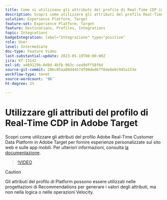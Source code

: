 ```yaml
---
title: Come si utilizzano gli attributi del profilo di Real-Time CDP in Adobe Target?
description: Scopri come utilizzare gli attributi del profilo Real-Time Customer Data Platform in Adobe Target per fornire esperienze personalizzate sul sito web e sulle app mobili.
solution: Experience Platform, Target
feature-set: Experience Platform, Target
feature: Destinations, Profiles, Integrations
topic: Integrations
badgeIntegration: label="Integrazione" type="positive"
role: User
level: Intermediate
doc-type: Feature Video
last-substantial-update: 2023-05-19T00:00:00Z
jira: KT-13142
exl-id: a469129b-0d8d-4bfb-963c-cea9dff58f6d
source-git-commit: 286c85aa88d44574f00ded67f0de8e0c945a153e
workflow-type: tm+mt
source-wordcount: '96'
ht-degree: 1%

---
```


# Utilizzare gli attributi del profilo di Real-Time CDP in Adobe Target

Scopri come utilizzare gli attributi del profilo Adobe Real-Time Customer Data Platform in Adobe Target per fornire esperienze personalizzate sul sito web e sulle app mobili. Per ulteriori informazioni, consulta [la documentazione](https://experienceleague.adobe.com/docs/target/using/integrate/integrating-with-rtcdp.html?lang=it).

>[!VIDEO](https://video.tv.adobe.com/v/3419318/?learn=on&enablevpops)

>[!CAUTION]
>
>Gli attributi del profilo di Platform possono essere utilizzati nelle progettazioni di Recommendations per generare i valori degli attributi, ma non nella logica o nelle operazioni Velocity.

